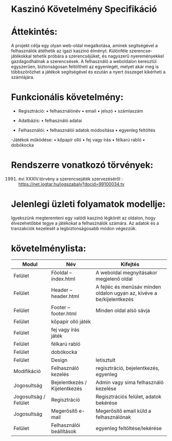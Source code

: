 # Kaszinó Követelmény Specifikáció

# Áttekintés:
A projekt célja egy olyan web-oldal megalkotása, aminek segítségével a felhasználók átélhetik az igazi kaszinó élményt. Különféle szerencse-játékokkal tehetik próbára a szerencséjüket, és nagyszerű nyereményekkel gazdagodhatnak a szerencsések. A felhasználó a weboldalon keresztül egyszerűen, biztonságosan feltöltheti az egyenlegét, melyet akár meg is többszörözhet a játékok segítségével és ezután a nyert összeget kikérheti a számlájára.

# Funkcionális követelmény:
- Regisztráció: 
•	felhasználónév
•	email
•	jelszó
•	számlaszám

- Adatbázis:
•	felhasználó adatai
-	Felhasználói: 
•	felhasználói adatok módosítása
•	egyenleg feltöltés

-Játékok működése:
•	kőpapír olló
•	fej vagy írás
•	félkarú rabló
•	dobókocka

# Rendszerre vonatkozó törvények:
1991. évi XXXIV.törvény a szerencsejáték szervezéséről : https://net.jogtar.hu/jogszabaly?docid=99100034.tv

# Jelenlegi üzleti folyamatok modellje:
Igyekszünk megteremteni egy valódi kaszinó légkörét az oldalon, hogy élvezehetőbbé tegye a játékokat a felhasználók számára. Az adatok és a tranzakciók kezelését a legbiztonságosabb módon végezzük.
# követelménylista:
| Modul                 | Név                           | Kifejtés                                                               |
|-----------------------|-------------------------------|------------------------------------------------------------------------|
| Felület               | Főoldal – index.html          | A weboldal megnyitásakor megjelenő oldal                               |
| Felület               | Header – header.html          | A fejléc és menüsáv minden oldalon ugyan az, kivéve a be/kijelentkezés |
| Felület               | Footer – footer.html          | Minden oldal alsó sávja                                                |
| Felület               | kőpapír olló játék            |                                                                        |
| Felület               | fej vagy írás játék           |                                                                        |
| Felület               | félkarú rabló                 |                                                                        |
| Felület               | dobókocka                     |                                                                        |
| Felület               | Design                        | letisztult                                                             |
| Modifikáció           | Felhasználó kezelés           | regisztráció, bejelentkezés, egyenleg                                  |
| Jogosultság           | Bejelentkezés / Kijelentkezés | Admin vagy sima felhasználó kezelése                                   |
| Jogosultság / Felület | Regisztráció                  | Regisztrációs felület, adatok bekérése                                 |
| Jogosultság           | Megerősítő e-mail             | Megerősítő email küld a felhasználónak                                 |
| Felület               | Felhasználói beállítások      | egyenleg feltöltése/lekérése                                           |
